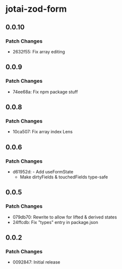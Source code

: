 # jotai-zod-form

## 0.0.10

### Patch Changes

- 2632f55: Fix array editing

## 0.0.9

### Patch Changes

- 74ee68a: Fix npm package stuff

## 0.0.8

### Patch Changes

- 10ca507: Fix array index Lens

## 0.0.6

### Patch Changes

- d61952d: - Add useFormState
  - Make dirtyFields & touchedFields type-safe

## 0.0.5

### Patch Changes

- 079db70: Rewrite to allow for lifted & derived states
- 24ffcdb: Fix "types" entry in package.json

## 0.0.2

### Patch Changes

- 0092847: Initial release

